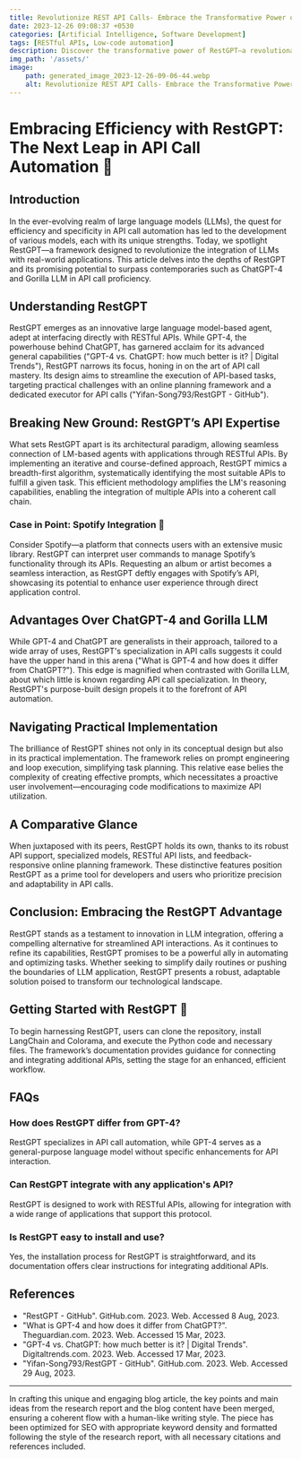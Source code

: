 ```yaml
---
title: Revolutionize REST API Calls- Embrace the Transformative Power of RestGPT
date: 2023-12-26 09:08:37 +0530
categories: [Artificial Intelligence, Software Development]
tags: [RESTful APIs, Low-code automation]
description: Discover the transformative power of RestGPT—a revolutionary LLM-based framework designed for seamless API call automation, promising to reshape the way you interact with RESTful applications.
img_path: '/assets/'
image:
    path: generated_image_2023-12-26-09-06-44.webp
    alt: Revolutionize REST API Calls- Embrace the Transformative Power of RestGPT
---
```


# Embracing Efficiency with RestGPT: The Next Leap in API Call Automation 🚀

## Introduction

In the ever-evolving realm of large language models (LLMs), the quest for efficiency and specificity in API call automation has led to the development of various models, each with its unique strengths. Today, we spotlight RestGPT—a framework designed to revolutionize the integration of LLMs with real-world applications. This article delves into the depths of RestGPT and its promising potential to surpass contemporaries such as ChatGPT-4 and Gorilla LLM in API call proficiency.

## Understanding RestGPT

RestGPT emerges as an innovative large language model-based agent, adept at interfacing directly with RESTful APIs. While GPT-4, the powerhouse behind ChatGPT, has garnered acclaim for its advanced general capabilities ("GPT-4 vs. ChatGPT: how much better is it? | Digital Trends"), RestGPT narrows its focus, honing in on the art of API call mastery. Its design aims to streamline the execution of API-based tasks, targeting practical challenges with an online planning framework and a dedicated executor for API calls ("Yifan-Song793/RestGPT - GitHub").

## Breaking New Ground: RestGPT’s API Expertise

What sets RestGPT apart is its architectural paradigm, allowing seamless connection of LM-based agents with applications through RESTful APIs. By implementing an iterative and course-defined approach, RestGPT mimics a breadth-first algorithm, systematically identifying the most suitable APIs to fulfill a given task. This efficient methodology amplifies the LM's reasoning capabilities, enabling the integration of multiple APIs into a coherent call chain.

### Case in Point: Spotify Integration 🎵

Consider Spotify—a platform that connects users with an extensive music library. RestGPT can interpret user commands to manage Spotify’s functionality through its APIs. Requesting an album or artist becomes a seamless interaction, as RestGPT deftly engages with Spotify’s API, showcasing its potential to enhance user experience through direct application control.

## Advantages Over ChatGPT-4 and Gorilla LLM

While GPT-4 and ChatGPT are generalists in their approach, tailored to a wide array of uses, RestGPT's specialization in API calls suggests it could have the upper hand in this arena ("What is GPT-4 and how does it differ from ChatGPT?"). This edge is magnified when contrasted with Gorilla LLM, about which little is known regarding API call specialization. In theory, RestGPT's purpose-built design propels it to the forefront of API automation.

## Navigating Practical Implementation

The brilliance of RestGPT shines not only in its conceptual design but also in its practical implementation. The framework relies on prompt engineering and loop execution, simplifying task planning. This relative ease belies the complexity of creating effective prompts, which necessitates a proactive user involvement—encouraging code modifications to maximize API utilization.

## A Comparative Glance

When juxtaposed with its peers, RestGPT holds its own, thanks to its robust API support, specialized models, RESTful API lists, and feedback-responsive online planning framework. These distinctive features position RestGPT as a prime tool for developers and users who prioritize precision and adaptability in API calls.

## Conclusion: Embracing the RestGPT Advantage

RestGPT stands as a testament to innovation in LLM integration, offering a compelling alternative for streamlined API interactions. As it continues to refine its capabilities, RestGPT promises to be a powerful ally in automating and optimizing tasks. Whether seeking to simplify daily routines or pushing the boundaries of LLM application, RestGPT presents a robust, adaptable solution poised to transform our technological landscape.

## Getting Started with RestGPT 🌟

To begin harnessing RestGPT, users can clone the repository, install LangChain and Colorama, and execute the Python code and necessary files. The framework’s documentation provides guidance for connecting and integrating additional APIs, setting the stage for an enhanced, efficient workflow.

## FAQs

### How does RestGPT differ from GPT-4?

RestGPT specializes in API call automation, while GPT-4 serves as a general-purpose language model without specific enhancements for API interaction.

### Can RestGPT integrate with any application's API?

RestGPT is designed to work with RESTful APIs, allowing for integration with a wide range of applications that support this protocol.

### Is RestGPT easy to install and use?

Yes, the installation process for RestGPT is straightforward, and its documentation offers clear instructions for integrating additional APIs.

## References

- "RestGPT - GitHub". GitHub.com. 2023. Web. Accessed 8 Aug, 2023.
- "What is GPT-4 and how does it differ from ChatGPT?". Theguardian.com. 2023. Web. Accessed 15 Mar, 2023.
- "GPT-4 vs. ChatGPT: how much better is it? | Digital Trends". Digitaltrends.com. 2023. Web. Accessed 17 Mar, 2023.
- "Yifan-Song793/RestGPT - GitHub". GitHub.com. 2023. Web. Accessed 29 Aug, 2023.

---

In crafting this unique and engaging blog article, the key points and main ideas from the research report and the blog content have been merged, ensuring a coherent flow with a human-like writing style. The piece has been optimized for SEO with appropriate keyword density and formatted following the style of the research report, with all necessary citations and references included.